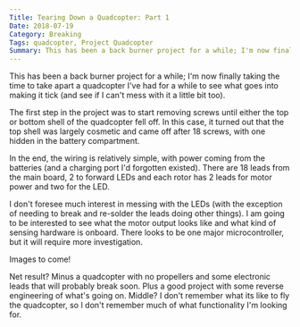 ```yaml
---
Title: Tearing Down a Quadcopter: Part 1
Date: 2018-07-19
Category: Breaking
Tags: quadcopter, Project Quadcopter
Summary: This has been a back burner project for a while; I'm now finally taking the time to take apart a quadcopter I've had for a while to see what goes into making it tick (and see if I can't mess with it a little bit too)
---
```


This has been a back burner project for a while; I'm now finally taking the time to take apart a quadcopter I've had for a while to see what goes into making it tick (and see if I can't mess with it a little bit too).

The first step in the project was to start removing screws until either the top or bottom shell of the quadcopter fell off. In this case, it turned out that the top shell was largely cosmetic and came off after 18 screws, with one hidden in the battery compartment.

In the end, the wiring is relatively simple, with power coming from the batteries (and a charging port I'd forgotten existed). There are 18 leads from the main board, 2 to forward LEDs and each rotor has 2 leads for motor power and two for the LED.

I don't foresee much interest in messing with the LEDs (with the exception of needing to break and re-solder the leads doing other things). I am going to be interested to see what the motor output looks like and what kind of sensing hardware is onboard. There looks to be one major microcontroller, but it will require more investigation.

Images to come!

Net result? Minus a quadcopter with no propellers and some electronic leads that will probably break soon. Plus a good project with some reverse engineering of what's going on. Middle? I don't remember what its like to fly the quadcopter, so I don't remember much of what functionality I'm looking for.

